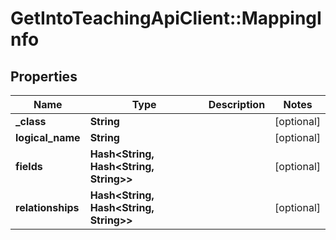 # GetIntoTeachingApiClient::MappingInfo

## Properties
Name | Type | Description | Notes
------------ | ------------- | ------------- | -------------
**_class** | **String** |  | [optional] 
**logical_name** | **String** |  | [optional] 
**fields** | **Hash&lt;String, Hash&lt;String, String&gt;&gt;** |  | [optional] 
**relationships** | **Hash&lt;String, Hash&lt;String, String&gt;&gt;** |  | [optional] 

